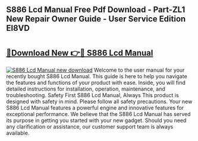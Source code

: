 ## S886 Lcd Manual Free Pdf Download - Part-ZL1 New Repair Owner Guide - User Service Edition El8VD

# <h2><a href="http://cf24600.oget.top/?id=S886+Lcd+Manual">🔗Download New 👉🔴 S886 Lcd Manual</a></h2>

[![S886 Lcd Manual new download](https://i.imgur.com/5g1atiW.png)](http://cf24600.oget.top/?id=S886+Lcd+Manual)
Welcome to the user manual for your recently bought S886 Lcd Manual. This guide is here to help you navigate the features and functions of your product with ease. Inside, you will find detailed instructions for installation, operation, maintenance, and troubleshooting. Safety First S886 Lcd Manual, Always This product is designed with safety in mind. Please follow all safety precautions. Your new S886 Lcd Manual features a powerful engine and innovative features for exceptional performance. We believe that the S886 Lcd Manual has served its purpose in getting you started with your new gadget. Should you need any clarification or assistance, our customer support team is always available.
